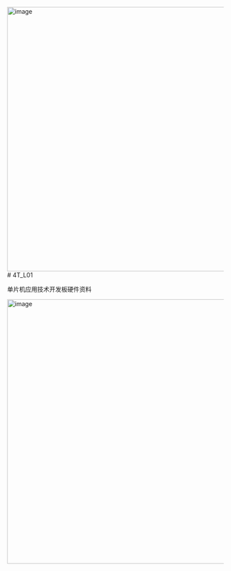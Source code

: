 <img width="794" height="615" alt="image" src="https://github.com/user-attachments/assets/c99eeb4b-465e-4e7f-ae35-6e2e1840b4bb" /># 4T_L01

单片机应用技术开发板硬件资料

<img width="794" height="615" alt="image" src="https://github.com/user-attachments/assets/fffb4ef6-2922-4c8a-9fc2-92d492d41741" />

